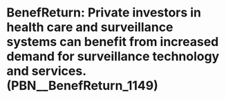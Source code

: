 # BenefReturn: __Private investors in health care and surveillance systems can benefit from increased demand for surveillance technology and services.__ (PBN__BenefReturn_1149)

